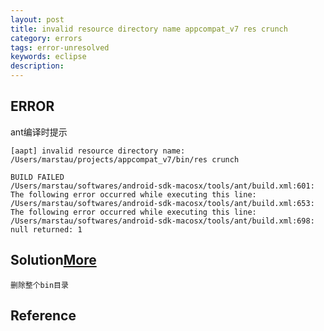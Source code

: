 ```yaml
---
layout: post
title: invalid resource directory name appcompat_v7 res crunch
category: errors
tags: error-unresolved
keywords: eclipse
description: 
---	
```



## ERROR

ant编译时提示

```
[aapt] invalid resource directory name: /Users/marstau/projects/appcompat_v7/bin/res crunch

BUILD FAILED
/Users/marstau/softwares/android-sdk-macosx/tools/ant/build.xml:601: The following error occurred while executing this line:
/Users/marstau/softwares/android-sdk-macosx/tools/ant/build.xml:653: The following error occurred while executing this line:
/Users/marstau/softwares/android-sdk-macosx/tools/ant/build.xml:698: null returned: 1
```


## Solution[More](https://stackoverflow.com/questions/19746319/how-to-solve-invalid-resource-directory-name-resource-crunch/22057171#22057171)

```
删除整个bin目录
```

## Reference